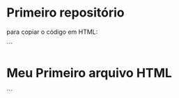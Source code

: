 # Primeiro repositório
para copiar o código em HTML:
<html>
  ```
  <h1>Meu Primeiro arquivo HTML</h1>
  
</html>
  ```
